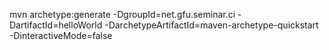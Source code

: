 mvn archetype:generate -DgroupId=net.gfu.seminar.ci -DartifactId=helloWorld -DarchetypeArtifactId=maven-archetype-quickstart -DinteractiveMode=false
